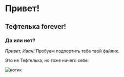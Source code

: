 # Привет!
## Тефтелька forever!
### Да или нет?

_Привет, Иван!_ Пробуем подпортить тебе твой файлик.

Это не Тефтелька, но тоже ничего себе:

![котик](https://encrypted-tbn0.gstatic.com/images?q=tbn:ANd9GcTGB903DaWRO6UBqVgKR12tH8PeSYBVbD-giA&usqp=CAU)

